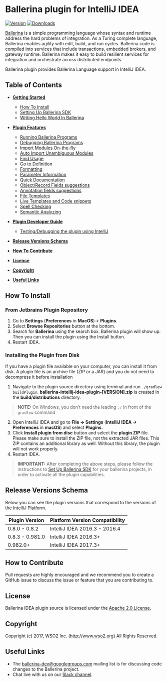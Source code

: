
# Ballerina plugin for IntelliJ IDEA

[![Version](https://img.shields.io/jetbrains/plugin/v/9520-ballerina.svg)](https://plugins.jetbrains.com/plugin/9520-ballerina)
[![Downloads](https://img.shields.io/jetbrains/plugin/d/9520-ballerina.svg)](https://plugins.jetbrains.com/plugin/9520-ballerina)

[Ballerina](https://ballerina.io/) is a simple programming language whose syntax and runtime address the hard 
problems of integration. As a Turing complete language, Ballerina enables agility with edit, build, and run cycles. 
Ballerina code is compiled into services that include transactions, embedded brokers, and gateway runtime.
Ballerina makes it easy to build resilient services for integration and orchestrate across distributed endpoints.

Ballerina plugin provides Ballerina Language support in IntelliJ IDEA.

## Table of Contents

- [**Getting Started**](getting-started/README.md)
    - [How To Install](#how-to-install)
    - [Setting Up Ballerina SDK](getting-started/setting-up-ballerina-sdk/README.md)
    - [Writing Hello World In Ballerina](getting-started/writing-hello-world/README.md)
    
- [**Plugin Features**](getting-started/plugin-features/README.md)
    - [Running Ballerina Programs](getting-started/plugin-features/README.md#running-ballerina-programs)
    - [Debugging Ballerina Programs](getting-started/plugin-features/README.md#debugging-ballerina-programs) 
    - [Import Modules On-the-fly](getting-started/plugin-features/README.md#import-modules-on-the-fly)
    - [Auto Import Unambiguous Modules](getting-started/plugin-features/README.md#auto-import-unambiguous-modules)
    - [Find Usage](getting-started/plugin-features/README.md#find-usage)
    - [Go to Definition](getting-started/plugin-features/README.md#go-to-definition)
    - [Formatting](getting-started/plugin-features/README.md#formatting)
    - [Parameter Information](getting-started/plugin-features/README.md#parameter-information)
    - [Quick Documentation](getting-started/plugin-features/README.md#quick-documentation)
    - [Object/Record Fields suggestions](getting-started/plugin-features/README.md#objectrecord-fields-suggestions)
    - [Annotation fields suggestions](getting-started/plugin-features/README.md#annotation-fields-suggestions)
    - [File Templates](getting-started/plugin-features/README.md#file-templates)
    - [Live Templates and Code snippets](getting-started/plugin-features/README.md#live-templates-and-code-snippets)
    - [Spell Checking](getting-started/plugin-features/README.md#spell-checking)
    - [Semantic Analyzing](getting-started/plugin-features/README.md#semantic-analyzing) 

- [**Plugin Developer Guide**](getting-started/plugin-developer-guide/README.md#plugin-developer-guide)
    - [Testing/Debugging the plugin using IntelliJ](getting-started/plugin-developer-guide/README.md#testingdebugging-the-plugin-using-intellij-idea)
    
- [**Release Versions Schema**](#release-versions-schema)
- [**How To Contribute**](#how-to-contribute) 
- [**Licence**](#license)
- [**Copyright**](#copyright)
- [**Useful Links**](#useful-links)


## How To Install

### From Jetbrains Plugin Repository
1. Go to **Settings** (**Preferences** in **MacOS**)-> **Plugins**. 
2. Select **Browse Repositories** button at the bottom. 
3. Search for **Ballerina** using the search box. Ballerina plugin will show up. Then you can install the plugin using the Install button.
4. Restart IDEA.

### Installing the Plugin from Disk
If you have a plugin file available on your computer, you can install it from disk. A plugin file is an archive file (ZIP or a JAR) and you do not need to decompress it before installation
1. Navigate to the plugin source directory using terminal and run `./gradlew buildPlugin`. 
**ballerina-intellij-idea-plugin-[VERSION].zip** is created in the **build/distributions** directory.
  >**NOTE:** On Windows, you don’t need the leading `./` in front of the `gradlew` command
2. Open IntelliJ IDEA and go to **File -> Settings** (**IntelliJ IDEA -> Preferences** in **macOS**) and select 
**Plugins**.
3. Click **Install plugin from disc** button and select the **plugin ZIP** file. Please make sure to install 
the ZIP file, not the extracted JAR files. This ZIP contains an additional library as well. Without this library, the 
plugin will not work properly.
4. Restart IDEA.

  >**IMPORTANT:** After completing the above steps, please follow the instructions to [Set Up Ballerina SDK](getting-started/setting-up-ballerina-sdk/README.md)
  for your ballerina projects, in order to activate all the plugin capabilities. 


## Release Versions Schema

Below you can see the plugin versions that correspond to the versions of the IntelliJ Platform.

| Plugin Version | Platform Version Compatibility |
|--- | --- |
| 0.8.0 - 0.8.2 | IntelliJ IDEA 2016.3 - 2016.4 |
| 0.8.3 - 0.981.0 | IntelliJ IDEA 2016.3+ |
| 0.982.0+ | IntelliJ IDEA 2017.3+ |


## How to Contribute
Pull requests are highly encouraged and we recommend you to create a GitHub issue to discuss the issue or feature that you are contributing to.


## License
Ballerina IDEA plugin source is licensed under the [Apache 2.0 License](LICENSE).


## Copyright
Copyright (c) 2017, WSO2 Inc. (http://www.wso2.org) All Rights Reserved.


## Useful Links
* The ballerina-dev@googlegroups.com mailing list is for discussing code changes to the Ballerina project.
* Chat live with us on our [Slack channel](https://ballerina.io/open-source/slack/).